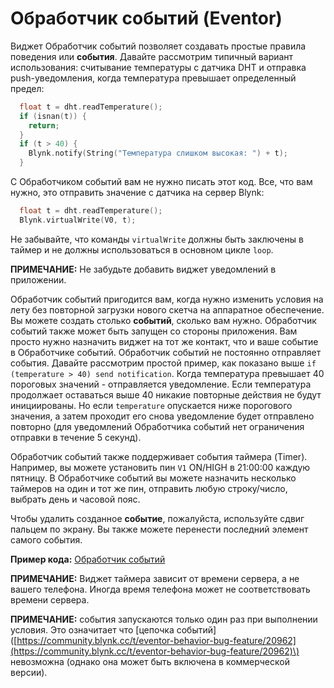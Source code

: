 # Обработчик событий \(Eventor\)

Виджет Обработчик событий позволяет создавать простые правила поведения или **события**. Давайте рассмотрим типичный вариант использования: считывание температуры с датчика DHT и отправка push-уведомления, когда температура превышает определенный предел:

```cpp
  float t = dht.readTemperature();
  if (isnan(t)) {
    return;
  }
  if (t > 40) {
    Blynk.notify(String("Температура слишком высокая: ") + t);
  }
```

С Обработчиком событий вам не нужно писать этот код. Все, что вам нужно, это отправить значение с датчика на сервер Blynk:

```cpp
  float t = dht.readTemperature();
  Blynk.virtualWrite(V0, t);
```

Не забывайте, что команды `virtualWrite` должны быть заключены в таймер и не должны использоваться в основном цикле `loop`.

**ПРИМЕЧАНИЕ:** Не забудьте добавить виджет уведомлений в приложении.

Обработчик событий пригодится вам, когда нужно изменить условия на лету без повторной загрузки нового скетча на аппаратное обеспечение. Вы можете создать столько **событий**, сколько вам нужно. Обработчик событий также может быть запущен со стороны приложения. Вам просто нужно назначить виджет на тот же контакт, что и ваше событие в Обработчике событий. Обработчик событий не постоянно отправляет события. Давайте рассмотрим простой пример, как показано выше `if (temperature > 40) send notification`. Когда температура превышает 40 пороговых значений - отправляется уведомление. Если температура продолжает оставаться выше 40 никакие повторные действия не будут инициированы. Но если `temperature` опускается ниже порогового значения, а затем проходит его снова уведомление будет отправлено повторно \(для уведомлений Обработчика событий нет ограничения отправки в течение 5 секунд\).

Обработчик событий также поддерживает события таймера \(Timer\). Например, вы можете установить пин `V1` ON/HIGH в 21:00:00 каждую пятницу. В Обработчике событий вы можете назначить несколько таймеров на один и тот же пин, отправить любую строку/число, выбрать день и часовой пояс.

Чтобы удалить созданное **событие**, пожалуйста, используйте сдвиг пальцем по экрану. Вы также можете перенести последний элемент самого события.

**Пример кода:** [Обработчик событий](https://github.com/blynkkk/blynk-library/blob/master/examples/Widgets/Eventor/Eventor.ino)

**ПРИМЕЧАНИЕ:** Виджет таймера зависит от времени сервера, а не вашего телефона. Иногда время телефона может не соответствовать времени сервера.

**ПРИМЕЧАНИЕ:** события запускаются только один раз при выполнении условия. Это означитает что \[цепочка событий\] \([https://community.blynk.cc/t/eventor-behavior-bug-feature/20962](https://community.blynk.cc/t/eventor-behavior-bug-feature/20962)\) невозможна \(однако она может быть включена в коммерческой версии\).

